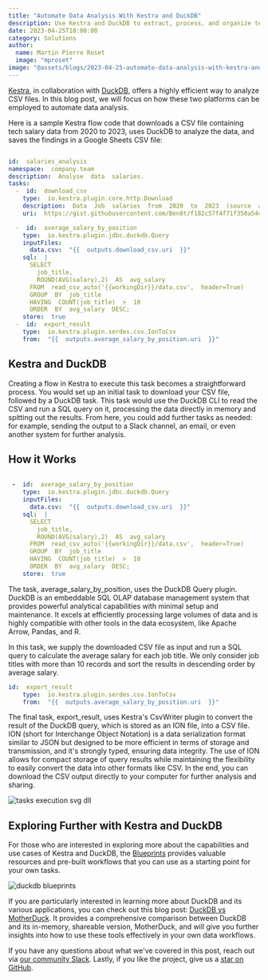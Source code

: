 ```yaml
---
title: "Automate Data Analysis With Kestra and DuckDB"
description: Use Kestra and DuckDB to extract, process, and organize tech job salary data for better insights.
date: 2023-04-25T18:00:00
category: Solutions
author:
  name: Martin Pierre Roset
  image: "mproset"
image: "@assets/blogs/2023-04-25-automate-data-analysis-with-kestra-and-duckdb.jpg"
---
```


[Kestra](https://github.com/kestra-io/kestra), in collaboration with [DuckDB](https://motherduck.com/), offers a highly efficient way to analyze CSV files. In this blog post, we will focus on how these two platforms can be employed to automate data analysis.

Here is a sample Kestra flow code that downloads a CSV file containing tech salary data from 2020 to 2023, uses DuckDB to analyze the data, and saves the findings in a Google Sheets CSV file:

```yaml

id:  salaries_analysis
namespace:  company.team
description:  Analyse  data  salaries.
tasks:
  -  id:  download_csv
    type:  io.kestra.plugin.core.http.Download
    description:  Data  Job  salaries  from  2020  to  2023  (source  ai-jobs.net)
    uri:  https://gist.githubusercontent.com/Ben8t/f182c57f4f71f350a54c65501d30687e/raw/940654a8ef6010560a44ad4ff1d7b24c708ebad4/salary-data.csv

  -  id:  average_salary_by_position
    type:  io.kestra.plugin.jdbc.duckdb.Query
    inputFiles:
      data.csv:  "{{  outputs.download_csv.uri  }}"
    sql:  |
      SELECT
        job_title,
        ROUND(AVG(salary),2)  AS  avg_salary
      FROM  read_csv_auto('{{workingDir}}/data.csv',  header=True)
      GROUP  BY  job_title
      HAVING  COUNT(job_title)  >  10
      ORDER  BY  avg_salary  DESC;
    store:  true
  -  id:  export_result
    type:  io.kestra.plugin.serdes.csv.IonToCsv
    from:  "{{  outputs.average_salary_by_position.uri  }}"
```

## Kestra and DuckDB

Creating a flow in Kestra to execute this task becomes a straightforward process. You would set up an initial task to download your CSV file, followed by a DuckDB task. This task would use the DuckDB CLI to read the CSV and run a SQL query on it, processing the data directly in memory and spitting out the results. From here, you could add further tasks as needed: for example, sending the output to a Slack channel, an email, or even another system for further analysis.

## How it Works

```yaml

 -  id:  average_salary_by_position
    type:  io.kestra.plugin.jdbc.duckdb.Query
    inputFiles:
      data.csv:  "{{  outputs.download_csv.uri  }}"
    sql:  |
      SELECT
        job_title,
        ROUND(AVG(salary),2)  AS  avg_salary
      FROM  read_csv_auto('{{workingDir}}/data.csv',  header=True)
      GROUP  BY  job_title
      HAVING  COUNT(job_title)  >  10
      ORDER  BY  avg_salary  DESC;
    store:  true
```

The task, average_salary_by_position, uses the DuckDB Query plugin. DuckDB is an embeddable SQL OLAP database management system that provides powerful analytical capabilities with minimal setup and maintenance. It excels at efficiently processing large volumes of data and is highly compatible with other tools in the data ecosystem, like Apache Arrow, Pandas, and R.

In this task, we supply the downloaded CSV file as input and run a SQL query to calculate the average salary for each job title. We only consider job titles with more than 10 records and sort the results in descending order by average salary.

```yaml
id:  export_result
    type:  io.kestra.plugin.serdes.csv.IonToCsv
    from:  "{{  outputs.average_salary_by_position.uri  }}"
```

The final task, export_result, uses Kestra's CsvWriter plugin to convert the result of the DuckDB query, which is stored as an ION file, into a CSV file. ION (short for Interchange Object Notation) is a data serialization format similar to JSON but designed to be more efficient in terms of storage and transmission, and it's strongly typed, ensuring data integrity. The use of ION allows for compact storage of query results while maintaining the flexibility to easily convert the data into other formats like CSV. In the end, you can download the CSV output directly to your computer for further analysis and sharing.

![tasks execution svg dll](@assets/blogs/2023-04-25-automate-data-analysis-with-kestra-and-duckdb/image-2.png)

## Exploring Further with Kestra and DuckDB

For those who are interested in exploring more about the capabilities and use cases of Kestra and DuckDB, the [Blueprints](/blueprints?q=duck) provides valuable resources and pre-built workflows that you can use as a starting point for your own tasks.

![duckdb blueprints](@assets/blogs/2023-04-25-automate-data-analysis-with-kestra-and-duckdb/blueprints-DuckDB.png)

If you are particularly interested in learning more about DuckDB and its various applications, you can check out this blog post: [DuckDB vs MotherDuck](https://kestra.io/blogs/2023-07-28-duckdb-vs-motherduck). It provides a comprehensive comparison between DuckDB and its in-memory, shareable version, MotherDuck, and will give you further insights into how to use these tools effectively in your own data workflows.

If you have any questions about what we've covered in this post, reach out via [our community Slack](https://kestra.io/slack). Lastly, if you like the project, give us a [star on GitHub](https://github.com/kestra-io/kestra).